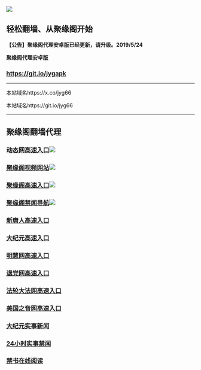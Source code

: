 ![](https://raw.githubusercontent.com/hao369/a/master/j.jpg)



## 轻松翻墙、从聚缘阁开始



**【公告】聚缘阁代理安卓版已经更新，请升级。2019/5/24**

 
**聚缘阁代理安卓版**
### https://git.io/jygapk  

***

本站域名https://x.co/jyg66 

本站域名https://git.io/jyg66



***




## 聚缘阁翻墙代理 


### [动态网高速入口](http://wage.sa.sellusedlaptopz.com/eerw/505)![](http://tupian.425e.eu.org/jygdl.gif)

### [聚缘阁视频网站](https://tu30cpcu9h.execute-api.ap-northeast-1.amazonaws.com/tv)![](https://raw.githubusercontent.com/hao369/a/master/tj.gif)

### [聚缘阁高速入口](https://mnpyfw0j09.execute-api.ap-southeast-1.amazonaws.com/j)![](https://raw.githubusercontent.com/hao369/a/master/jyg.gif)


### [聚缘阁禁闻导航](https://v152druu68.execute-api.ap-northeast-1.amazonaws.com/vs)![](https://raw.githubusercontent.com/hao369/a/master/jyg.gif)




### [新唐人高速入口](http://wage.sa.sellusedlaptopz.com/eerw/5)

### [大纪元高速入口](http://wage.sa.sellusedlaptopz.com/eerw/7)

### [明慧网高速入口](http://wage.sa.sellusedlaptopz.com/eerw/3)

### [退党网高速入口](http://wage.sa.sellusedlaptopz.com/eerw/8)

### [法轮大法网高速入口](http://wage.sa.sellusedlaptopz.com/eerw/15)

### [美国之音网高速入口](http://wage.sa.sellusedlaptopz.com/eerw/18)












### [大纪元实事新闻](https://git.io/fjmgE)

### [24小时实事禁闻](https://git.io/fj3Go)

### [禁书在线阅读](https://git.io/fjJ5Z)






